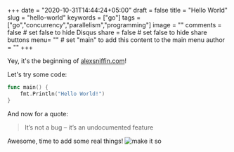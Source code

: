 +++
date = "2020-10-31T14:44:24+05:00"
draft = false
title = "Hello World"
slug = "hello-world"
keywords = ["go"]
tags = ["go","concurrency","parallelism","programming"]
image = ""
comments = false	# set false to hide Disqus
share = false	# set false to hide share buttons
menu= ""		# set "main" to add this content to the main menu
author = ""
+++

Yey, it's the beginning of [alexsniffin.com](http://www.alexsniffin.com)!

Let's try some code:
```go
func main() {
    fmt.Println("Hello World!")
}
```

And now for a quote:
> It’s not a bug – it’s an undocumented feature

Awesome, time to add some real things!
![make it so](https://media.giphy.com/media/bKnEnd65zqxfq/giphy.gif#center)
